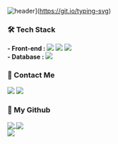 <!-- ### Hi there 👋 -->

<!--
**Urusung/Urusung** is a ✨ _special_ ✨ repository because its `README.md` (this file) appears on your GitHub profile.

Here are some ideas to get you started:

- 🔭 I’m currently working on ...
- 🌱 I’m currently learning ...
- 👯 I’m looking to collaborate on ...
- 🤔 I’m looking for help with ...
- 💬 Ask me about ...
- 📫 How to reach me: ...
- 😄 Pronouns: ...
- ⚡ Fun fact: ...
-->
![header](https://readme-typing-svg.demolab.com?font=Alkatra&weight=500&size=45&duration=4000&pause=3&color=6994CDEE&center=false&vCenter=false&multiline=true&repeat=true&width=1000&height=100&lines=Welcome+to+Woosung's+GitHub!👋)](https://git.io/typing-svg)

<h3 align="left">🛠 Tech Stack</h3>
<p align="left">
  <b>- Front-end : </b>
  <span><img src="https://img.shields.io/badge/flutter-02569B?style=flat-square&logo=flutter&logoColor=white"/></span>
  <span><img src="https://img.shields.io/badge/dart-0175C2?style=flat-square&logo=dart&logoColor=white"/></span>
  <span><img src="https://img.shields.io/badge/swift-F05138?style=flat-square&logo=swift&logoColor=white"/></span>
  <br/>
  <b>- Database : </b>
  <span><img src="https://img.shields.io/badge/sqlite-003B57?style=flat-square&logo=sqlite&logoColor=white"></span>
  <span></span>
  <span></span>
</p>

<h3 align="left">👋 Contact Me</h3>
<p align="left">
  <span><a href="mailto:choiwoosung61@gmail.com"><img src="https://img.shields.io/badge/Gmail-EA4335?style=flat-square&logo=Gmail&logoColor=white&link=serajang1679@gmail.com"/></a></span>
  <span><a href="https://evening-conifer-8fe.notion.site/Flutter-efd10bcdfe3d40c292d59933cfad13cf" target='_blank'><img src="https://img.shields.io/badge/Notion-000000?style=flat-square&logo=Notion&logoColor=white&link=https://velog.io/@serajang99"/></a></span>
</p>

<h3 align="left">🌱 My Github</h3>
<p align="left">
  <span><a href="https://github.com/anuraghazra/github-readme-stats" target='_blank'>
    <img align="center" src="https://github-readme-stats.vercel.app/api?username=Urusung&show_icons=true&theme=radical&hide=issues&line_height=24&include_all_commits=True&hide_border=True" />
    </a></span>
  <span><a href="https://github.com/anuraghazra/github-readme-stats" target='_blank'>
    <img align="center" src="https://github-readme-stats.vercel.app/api/top-langs/?username=Urusung&layout=compact&theme=radical&langs_count=6&hide_border=True&card_width=260" />
    </a></span>
  <br/> 
  <a href="https://github.com/Platane/snk" target='_blank'>
    <img align="center" src="https://github.com/serajang99/serajang99/blob/output/github-contribution-grid-snake.svg" />
  </a>
</p>
